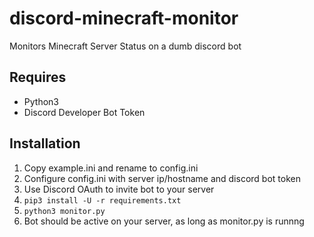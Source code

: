 # discord-minecraft-monitor
Monitors Minecraft Server Status on a dumb discord bot

## Requires
- Python3
- Discord Developer Bot Token

## Installation
1. Copy example.ini and rename to config.ini
2. Configure config.ini with server ip/hostname and discord bot token
3. Use Discord OAuth to invite bot to your server
4. `pip3 install -U -r requirements.txt`
5. `python3 monitor.py`
6. Bot should be active on your server, as long as monitor.py is runnng